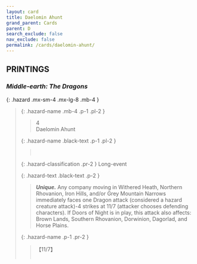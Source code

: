 ```yaml
---
layout: card
title: Daelomin Ahunt
grand_parent: Cards
parent: D
search_exclude: false
nav_exclude: false
permalink: /cards/daelomin-ahunt/
---
```


## PRINTINGS


### _Middle-earth: The Dragons_

{: .hazard .mx-sm-4 .mx-lg-8 .mb-4 }
> {: .hazard-name .mb-4 .p-1 .pl-2 }
> > <div class="hazard-mp">4</div>
> > <div class="card-name">Daelomin Ahunt</div>
>
> {: .hazard-name .black-text .p-1 .pl-2 }
> > &nbsp;
>
> {: .hazard-classification .pr-2 }
> Long-event
>
> {: .hazard-text .black-text .p-2 }
> > _**Unique.**_ Any company moving in Withered Heath, Northern Rhovanion, Iron Hills, and/or Grey Mountain Narrows immediately faces one Dragon attack (considered a hazard creature attack)-4 strikes at 11/7 (attacker chooses defending characters). If Doors of Night is in play, this attack also affects: Brown Lands, Southern Rhovanion, Dorwinion, Dagorlad, and Horse Plains. 
>
> {: .hazard-name .p-1 .pr-2 }
> > <div class="card-shield">【11/7】</div>
> > <div class="card-corruption">&nbsp;</div>

